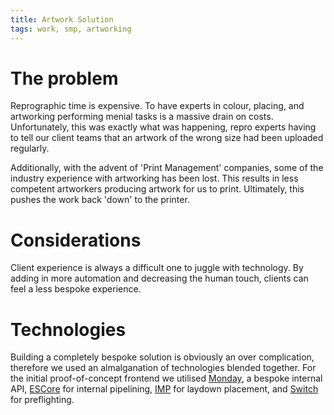 ```yaml
---
title: Artwork Solution
tags: work, smp, artworking
---
```


# The problem
Reprographic time is expensive. To have experts in colour, placing, and artworking 
performing menial tasks is a massive drain on costs. Unfortunately, this was exactly 
what was happening, repro experts having to tell our client teams that an artwork of 
the wrong size had been uploaded regularly.

Additionally, with the advent of 'Print Management' companies, some of the industry
experience with artworking has been lost. This results in less competent artworkers 
producing artwork for us to print. Ultimately, this pushes the work back 'down' to the
printer.

# Considerations
Client experience is always a difficult one to juggle with technology. By adding in 
more automation and decreasing the human touch, clients can feel a less bespoke 
experience.

# Technologies

Building a completely bespoke solution is obviously an over complication, therefore we 
used an almalganation of technologies blended together. For the initial proof-of-concept
frontend we utilised [Monday](www.monday.com), a bespoke internal API, 
[ESCore](https://www.dalim.com/en/products/es) for internal pipelining, 
[IMP](https://insoftautomation.com/) for laydown placement, and
[Switch](https://www.enfocus.com/en/solutions/automated-preflight) for preflighting.
